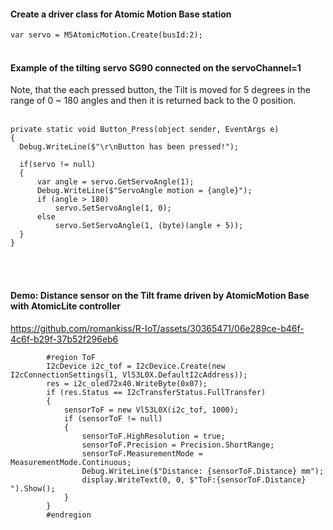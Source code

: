 
<h4>Create a driver class for Atomic Motion Base station</h4>

`var servo = M5AtomicMotion.Create(busId:2);`
<br></br>

<h4>Example of the tilting servo SG90 connected on the servoChannel=1</h4> 
Note, that the each pressed button, the Tilt is moved for 5 degrees in the range of 0 ~ 180 angles and then it is returned back to the 0 position. 
<br></br>

    private static void Button_Press(object sender, EventArgs e)
    {
      Debug.WriteLine($"\r\nButton has been pressed!");

      if(servo != null)
      {
          var angle = servo.GetServoAngle(1);
          Debug.WriteLine($"ServoAngle motion = {angle}");
          if (angle > 180)
              servo.SetServoAngle(1, 0);
          else
              servo.SetServoAngle(1, (byte)(angle + 5));
      }
    }

<br></br>
<h4>Demo: Distance sensor on the Tilt frame driven by AtomicMotion Base with AtomicLite controller</h4>

https://github.com/romankiss/R-IoT/assets/30365471/06e289ce-b46f-4c6f-b29f-37b52f296eb6




            #region ToF 
            I2cDevice i2c_tof = I2cDevice.Create(new I2cConnectionSettings(1, Vl53L0X.DefaultI2cAddress));
            res = i2c_oled72x40.WriteByte(0x07);
            if (res.Status == I2cTransferStatus.FullTransfer)
            {
                sensorToF = new Vl53L0X(i2c_tof, 1000);
                if (sensorToF != null)
                {
                    sensorToF.HighResolution = true;
                    sensorToF.Precision = Precision.ShortRange;
                    sensorToF.MeasurementMode = MeasurementMode.Continuous;
                    Debug.WriteLine($"Distance: {sensorToF.Distance} mm");
                    display.WriteText(0, 0, $"ToF:{sensorToF.Distance} ").Show();
                }
            }
            #endregion

